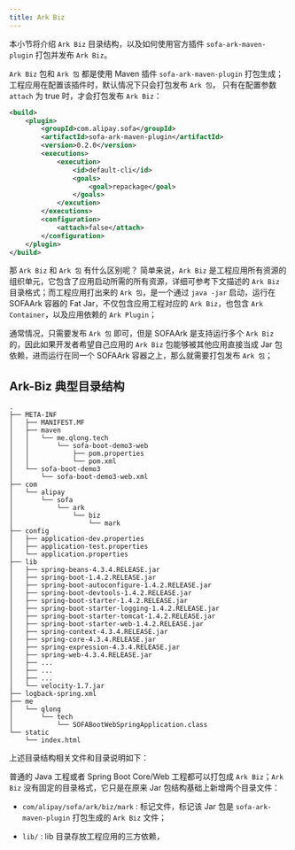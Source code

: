 ```yaml
---
title: Ark Biz
---
```


本小节将介绍 `Ark Biz` 目录结构，以及如何使用官方插件 `sofa-ark-maven-plugin` 打包并发布 `Ark Biz`。

`Ark Biz` 包和 `Ark 包` 都是使用 Maven 插件 `sofa-ark-maven-plugin` 打包生成；工程应用在配置该插件时，默认情况下只会打包发布 `Ark 包`， 只有在配置参数 `attach` 为 true 时，才会打包发布 `Ark Biz`：

```xml
<build>
    <plugin>
        <groupId>com.alipay.sofa</groupId>
        <artifactId>sofa-ark-maven-plugin</artifactId>
        <version>0.2.0</version>
        <executions>
            <execution>
                <id>default-cli</id>
                <goals>
                    <goal>repackage</goal>
                </goals>
            </excution>
        </executions>
        <configuration>
            <attach>false</attach>
        </configuration>
    </plugin>
</build>
```

那 `Ark Biz` 和 `Ark 包` 有什么区别呢？ 简单来说，`Ark Biz` 是工程应用所有资源的组织单元，它包含了应用启动所需的所有资源，详细可参考下文描述的 `Ark Biz` 目录格式；而工程应用打出来的 `Ark 包`，是一个通过 `java -jar` 启动，运行在 SOFAArk 容器的 Fat Jar，不仅包含应用工程对应的 `Ark Biz`，也包含 `Ark Container`，以及应用依赖的 `Ark Plugin`；

通常情况，只需要发布 `Ark 包` 即可，但是 SOFAArk 是支持运行多个 `Ark Biz`的，因此如果开发者希望自己应用的 `Ark Biz` 包能够被其他应用直接当成 Jar 包依赖，进而运行在同一个 SOFAArk 容器之上，那么就需要打包发布 `Ark 包`；


## Ark-Biz 典型目录结构

```text
.
├── META-INF
│   ├── MANIFEST.MF
│   ├── maven
│   │   └── me.qlong.tech
│   │       └── sofa-boot-demo3-web
│   │           ├── pom.properties
│   │           └── pom.xml
│   └── sofa-boot-demo3
│       └── sofa-boot-demo3-web.xml
├── com
│   └── alipay
│       └── sofa
│           └── ark
│               └── biz
│                   └── mark
├── config
│   ├── application-dev.properties
│   ├── application-test.properties
│   └── application.properties
├── lib
│   ├── spring-beans-4.3.4.RELEASE.jar
│   ├── spring-boot-1.4.2.RELEASE.jar
│   ├── spring-boot-autoconfigure-1.4.2.RELEASE.jar
│   ├── spring-boot-devtools-1.4.2.RELEASE.jar
│   ├── spring-boot-starter-1.4.2.RELEASE.jar
│   ├── spring-boot-starter-logging-1.4.2.RELEASE.jar
│   ├── spring-boot-starter-tomcat-1.4.2.RELEASE.jar
│   ├── spring-boot-starter-web-1.4.2.RELEASE.jar
│   ├── spring-context-4.3.4.RELEASE.jar
│   ├── spring-core-4.3.4.RELEASE.jar
│   ├── spring-expression-4.3.4.RELEASE.jar
│   ├── spring-web-4.3.4.RELEASE.jar
│   ├── ...
│   ├── ...
│   ├── ...
│   └── velocity-1.7.jar
├── logback-spring.xml
├── me
│   └── qlong
│       └── tech
│           └── SOFABootWebSpringApplication.class
└── static
    └── index.html
```

上述目录结构相关文件和目录说明如下：

普通的 Java 工程或者 Spring Boot Core/Web 工程都可以打包成 `Ark Biz`；`Ark Biz` 没有固定的目录格式，它只是在原来 Jar 包结构基础上新增两个目录文件：

* `com/alipay/sofa/ark/biz/mark` : 标记文件，标记该 Jar 包是 `sofa-ark-maven-plugin` 打包生成的 `Ark Biz` 文件；

* `lib/` : lib 目录存放工程应用的三方依赖，